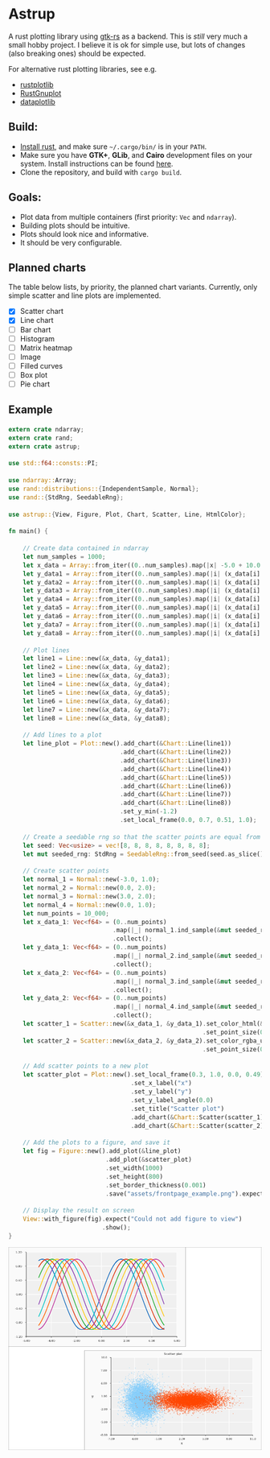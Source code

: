# Astrup

A rust plotting library using [gtk-rs](https://github.com/gtk-rs/gtk) as a backend. This is *still*
very much a small hobby project. I believe it is ok for simple use, but lots of changes (also
breaking ones) should be expected.

For alternative rust plotting libraries, see e.g.

- [rustplotlib](https://github.com/ubnt-intrepid/rustplotlib)
- [RustGnuplot](https://github.com/SiegeLord/RustGnuplot)
- [dataplotlib](https://github.com/coder543/dataplotlib)


## Build:

- [Install rust](https://www.rust-lang.org/en-US/install.html), and make sure `~/.cargo/bin/` is in
  your `PATH`.
- Make sure you have **GTK+**, **GLib**, and **Cairo** development files on your system.
  Install instructions can be found [here](http://gtk-rs.org/docs/requirements.html).
- Clone the repository, and build with `cargo build`.

## Goals:
- Plot data from multiple containers (first priority: `Vec` and `ndarray`).
- Building plots should be intuitive.
- Plots should look nice and informative.
- It should be very configurable.

## Planned charts

The table below lists, by priority, the planned chart variants. Currently, only simple scatter and
line plots are implemented.

- [x] Scatter chart
- [x] Line chart
- [ ] Bar chart
- [ ] Histogram
- [ ] Matrix heatmap
- [ ] Image
- [ ] Filled curves
- [ ] Box plot
- [ ] Pie chart

## Example

```rust
extern crate ndarray;
extern crate rand;
extern crate astrup;

use std::f64::consts::PI;

use ndarray::Array;
use rand::distributions::{IndependentSample, Normal};
use rand::{StdRng, SeedableRng};

use astrup::{View, Figure, Plot, Chart, Scatter, Line, HtmlColor};

fn main() {

    // Create data contained in ndarray
    let num_samples = 1000;
    let x_data = Array::from_iter((0..num_samples).map(|x| -5.0 + 10.0 * (x as f64) / num_samples as f64));
    let y_data1 = Array::from_iter((0..num_samples).map(|i| (x_data[i] - 0.0 * PI / 8.0).sin()));
    let y_data2 = Array::from_iter((0..num_samples).map(|i| (x_data[i] - 1.0 * PI / 8.0).sin()));
    let y_data3 = Array::from_iter((0..num_samples).map(|i| (x_data[i] - 2.0 * PI / 8.0).sin()));
    let y_data4 = Array::from_iter((0..num_samples).map(|i| (x_data[i] - 3.0 * PI / 8.0).sin()));
    let y_data5 = Array::from_iter((0..num_samples).map(|i| (x_data[i] - 4.0 * PI / 8.0).sin()));
    let y_data6 = Array::from_iter((0..num_samples).map(|i| (x_data[i] - 5.0 * PI / 8.0).sin()));
    let y_data7 = Array::from_iter((0..num_samples).map(|i| (x_data[i] - 6.0 * PI / 8.0).sin()));
    let y_data8 = Array::from_iter((0..num_samples).map(|i| (x_data[i] - 7.0 * PI / 8.0).sin()));

    // Plot lines
    let line1 = Line::new(&x_data, &y_data1);
    let line2 = Line::new(&x_data, &y_data2);
    let line3 = Line::new(&x_data, &y_data3);
    let line4 = Line::new(&x_data, &y_data4);
    let line5 = Line::new(&x_data, &y_data5);
    let line6 = Line::new(&x_data, &y_data6);
    let line7 = Line::new(&x_data, &y_data7);
    let line8 = Line::new(&x_data, &y_data8);

    // Add lines to a plot
    let line_plot = Plot::new().add_chart(&Chart::Line(line1))
                               .add_chart(&Chart::Line(line2))
                               .add_chart(&Chart::Line(line3))
                               .add_chart(&Chart::Line(line4))
                               .add_chart(&Chart::Line(line5))
                               .add_chart(&Chart::Line(line6))
                               .add_chart(&Chart::Line(line7))
                               .add_chart(&Chart::Line(line8))
                               .set_y_min(-1.2)
                               .set_local_frame(0.0, 0.7, 0.51, 1.0);

    // Create a seedable rng so that the scatter points are equal from run to run
    let seed: Vec<usize> = vec![8, 8, 8, 8, 8, 8, 8, 8];
    let mut seeded_rng: StdRng = SeedableRng::from_seed(seed.as_slice());

    // Create scatter points
    let normal_1 = Normal::new(-3.0, 1.0);
    let normal_2 = Normal::new(0.0, 2.0);
    let normal_3 = Normal::new(3.0, 2.0);
    let normal_4 = Normal::new(0.0, 1.0);
    let num_points = 10_000;
    let x_data_1: Vec<f64> = (0..num_points)
                             .map(|_| normal_1.ind_sample(&mut seeded_rng) as f64)
                             .collect();
    let y_data_1: Vec<f64> = (0..num_points)
                             .map(|_| normal_2.ind_sample(&mut seeded_rng) as f64)
                             .collect();
    let x_data_2: Vec<f64> = (0..num_points)
                             .map(|_| normal_3.ind_sample(&mut seeded_rng) as f64)
                             .collect();
    let y_data_2: Vec<f64> = (0..num_points)
                             .map(|_| normal_4.ind_sample(&mut seeded_rng) as f64)
                             .collect();
    let scatter_1 = Scatter::new(&x_data_1, &y_data_1).set_color_html(&HtmlColor::Lightskyblue)
                                                      .set_point_size(0.002);
    let scatter_2 = Scatter::new(&x_data_2, &y_data_2).set_color_rgba_u8(255, 69, 0, 200)
                                                      .set_point_size(0.002);

    // Add scatter points to a new plot
    let scatter_plot = Plot::new().set_local_frame(0.3, 1.0, 0.0, 0.49)
                                  .set_x_label("x")
                                  .set_y_label("y")
                                  .set_y_label_angle(0.0)
                                  .set_title("Scatter plot")
                                  .add_chart(&Chart::Scatter(scatter_1))
                                  .add_chart(&Chart::Scatter(scatter_2));

    // Add the plots to a figure, and save it
    let fig = Figure::new().add_plot(&line_plot)
                           .add_plot(&scatter_plot)
                           .set_width(1000)
                           .set_height(800)
                           .set_border_thickness(0.001)
                           .save("assets/frontpage_example.png").expect("Could not save frontpage_example.png");

    // Display the result on screen
    View::with_figure(fig).expect("Could not add figure to view")
                          .show();
}
```

![Plot](assets/frontpage_example.png)
